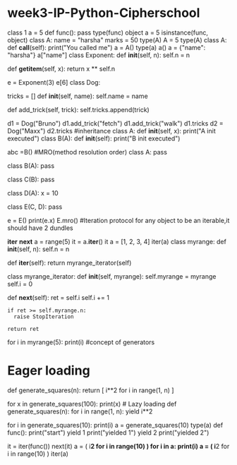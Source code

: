 ﻿# week3-IP-Python-Cipherschool
class 1
a = 5
def func():
  pass
type(func)
object
a = 5
isinstance(func, object)
class A:
  name = "harsha"
  marks = 50
type(A)
A = 5
type(A)
class A:
  def __call__(self):
    print("You called me")
a = A()
type(a)
a()
a = {"name": "harsha"}
a["name"]
class Exponent:
  def __init__(self, n):
    self.n = n
  
  def __getitem__(self, x):
    return x ** self.n

e = Exponent(3)
e[6]
class Dog:

  tricks = []
  def __init__(self, name):
    self.name = name
  
  def add_trick(self, trick):
    self.tricks.append(trick)

d1 = Dog("Bruno")
d1.add_trick("fetch")
d1.add_trick("walk")
d1.tricks
d2 = Dog("Maxx")
d2.tricks
#inheritance
class A:
  def __init__(self, x):
    print("A init executed")
class B(A):
  def __init__(self):
    print("B init executed")

abc =B()
#MRO(method resolution order)
class A:
  pass

class B(A):
  pass

class C(B):
  pass

class D(A):
  x = 10

class E(C, D):
  pass

e = E()
print(e.x)
E.mro()
#Iteration protocol
for any object to be an iterable,it should have 2 dundles

__iter__
__next__
a = range(5)
it = a.__iter__()
it
a = [1, 2, 3, 4]
iter(a)
class myrange:
  def __init__(self, n):
    self.n = n

  def __iter__(self):
    return myrange_iterator(self)

class myrange_iterator:
  def __init__(self, myrange):
    self.myrange = myrange
    self.i = 0

  def __next__(self):
    ret = self.i
    self.i += 1

    if ret >= self.myrange.n:
      raise StopIteration

    return ret


for i in myrange(5):
  print(i)
#concept of generators
 # Eager loading
def generate_squares(n):
  return [ i**2 for i in range(1, n) ]

for x in generate_squares(100):
  print(x)
       # Lazy loading
def generate_squares(n):
  for i in range(1, n):
    yield i**2
 
for i in generate_squares(10):
  print(i)
  a = generate_squares(10)
type(a)
def func():
  print("start")
  yield 1
  print("yielded 1")
  yield 2
  print("yielded 2")

it = iter(func())
next(it)
a = ( i**2 for i in range(10) )
for i in a:
  print(i)
  a = ( i**2 for i in range(10) )
iter(a)

